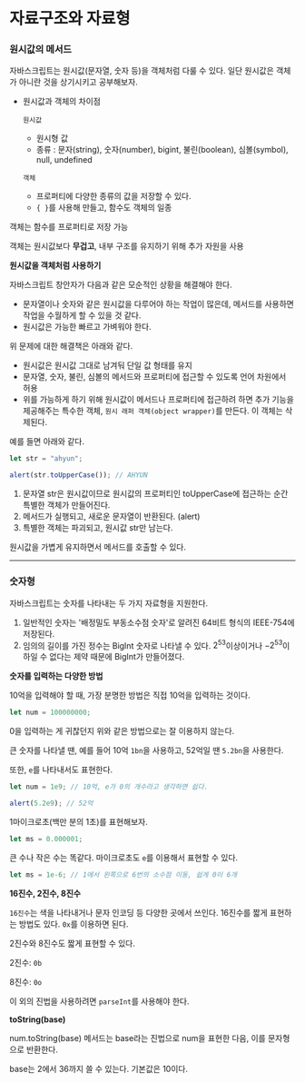 # 자료구조와 자료형

### 원시값의 메서드

자바스크립트는 원시값(문자열, 숫자 등)을 객체처럼 다룰 수 있다. 일단 원시값은 객체가 아니란 것을 상기시키고 공부해보자.

- 원시값과 객체의 차이점

  `원시값`

  - 원시형 값
  - 종류 : 문자(string), 숫자(number), bigint, 불린(boolean), 심볼(symbol), null, undefined

  `객체`

  - 프로퍼티에 다양한 종류의 값을 저장할 수 있다.
  - `{ }`를 사용해 만들고, 함수도 객체의 일종

객체는 함수를 프로퍼티로 저장 가능

객체는 원시값보다 **무겁고**, 내부 구조를 유지하기 위해 추가 자원을 사용

**원시값을 객체처럼 사용하기**

자바스크립트 창안자가 다음과 같은 모순적인 상황을 해결해야 한다.

- 문자열이나 숫자와 같은 원시값을 다루어야 하는 작업이 많은데, 메서드를 사용하면 작업을 수월하게 할 수 있을 것 같다.
- 원시값은 가능한 빠르고 가벼워야 한다.

위 문제에 대한 해결책은 아래와 같다.

- 원시값은 원시값 그대로 남겨둬 단일 값 형태를 유지
- 문자열, 숫자, 불린, 심볼의 메서드와 프로퍼티에 접근할 수 있도록 언어 차원에서 허용
- 위를 가능하게 하기 위해 원시값이 메서드나 프로퍼티에 접근하려 하면 추가 기능을 제공해주는 특수한 객체, `원시 래퍼 객체(object wrapper)`를 만든다. 이 객체는 삭제된다.

예를 들면 아래와 같다.

```jsx
let str = "ahyun";

alert(str.toUpperCase()); // AHYUN
```

1. 문자열 str은 원시값이므로 원시값의 프로퍼티인 toUpperCase에 접근하는 순간 특별한 객체가 만들어진다.
2. 메서드가 실행되고, 새로운 문자열이 반환된다. (alert)
3. 특별한 객체는 파괴되고, 원시값 str만 남는다.

원시값을 가볍게 유지하면서 메서드를 호출할 수 있다.

---

### 숫자형

자바스크립트는 숫자를 나타내는 두 가지 자료형을 지원한다.

1. 일반적인 숫자는 '배정밀도 부동소수점 숫자'로 알려진 64비트 형식의 IEEE-754에 저장된다.
2. 임의의 길이를 가진 정수는 BigInt 숫자로 나타낼 수 있다. $2^{53}$이상이거나 $-2^{53}$이하일 수 없다는 제약 때문에 BigInt가 만들어졌다.

**숫자를 입력하는 다양한 방법**

10억을 입력해야 할 때, 가장 분명한 방법은 직접 10억을 입력하는 것이다.

```jsx
let num = 100000000;
```

0을 입력하는 게 귀찮던지 위와 같은 방법으로는 잘 이용하지 않는다.

큰 숫자를 나타낼 땐, 예를 들어 10억 `1bn`을 사용하고, 52억일 땐 `5.2bn`을 사용한다.

또한, `e`를 나타내서도 표현한다.

```jsx
let num = 1e9; // 10억, e가 0의 개수라고 생각하면 쉽다.

alert(5.2e9); // 52억
```

1마이크로초(백만 분의 1초)를 표현해보자.

```jsx
let ms = 0.000001;
```

큰 수나 작은 수는 똑같다. 마이크로초도 `e`를 이용해서 표현할 수 있다.

```jsx
let ms = 1e-6; // 1에서 왼쪽으로 6번의 소수점 이동, 쉽게 0이 6개
```

**16진수, 2진수, 8진수**

`16진수`는 색을 나타내거나 문자 인코딩 등 다양한 곳에서 쓰인다. 16진수를 짧게 표현하는 방법도 있다. `0x`를 이용하면 된다.

2진수와 8진수도 짧게 표현할 수 있다.

2진수: `0b`

8진수: `0o`

이 외의 진법을 사용하려면 `parseInt`를 사용해야 한다.

**toString(base)**

num.toString(base) 메서드는 base라는 진법으로 num을 표현한 다음, 이를 문자형으로 반환한다.

base는 2에서 36까지 쓸 수 있는다. 기본값은 10이다.
